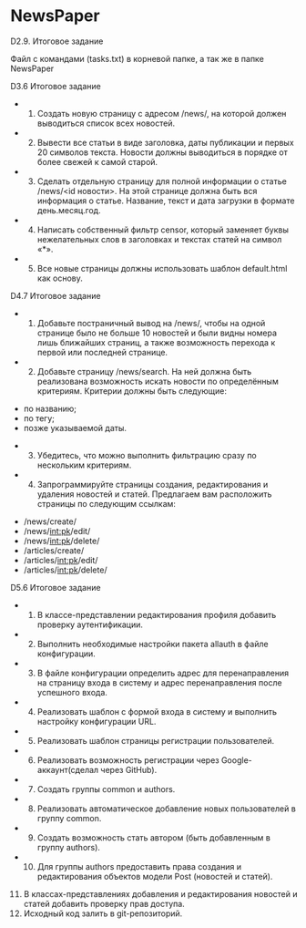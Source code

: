 # NewsPaper
D2.9. Итоговое задание

Файл с командами (tasks.txt) в корневой папке, а так же в папке NewsPaper


D3.6 Итоговое задание

+ 1) Создать новую страницу с адресом /news/, на которой должен выводиться список всех новостей.
+ 2) Вывести все статьи в виде заголовка, даты публикации и первых 20 символов текста.
Новости должны выводиться в порядке от более свежей к самой старой.
+ 3) Сделать отдельную страницу для полной информации о статье /news/<id новости>.
На этой странице должна быть вся информация о статье.
Название, текст и дата загрузки в формате день.месяц.год.
+ 4) Написать собственный фильтр censor, который заменяет буквы нежелательных слов 
в заголовках и текстах статей на символ «*».
+ 5) Все новые страницы должны использовать шаблон default.html как основу.

D4.7 Итоговое задание

+ 1) Добавьте постраничный вывод на /news/, чтобы на одной странице было не больше 10 новостей и 
были видны номера лишь ближайших страниц, а также возможность перехода к первой или последней странице.
+ 2) Добавьте страницу /news/search. На ней должна быть реализована возможность искать новости 
по определённым критериям. Критерии должны быть следующие:
 - по названию;
 - по тегу;
 - позже указываемой даты.
+ 3) Убедитесь, что можно выполнить фильтрацию сразу по нескольким критериям.
+ 4) Запрограммируйте страницы создания, редактирования и удаления новостей и статей. 
Предлагаем вам расположить страницы по следующим ссылкам:
 - /news/create/
 - /news/<int:pk>/edit/
 - /news/<int:pk>/delete/
 - /articles/create/
 - /articles/<int:pk>/edit/
 - /articles/<int:pk>/delete/

D5.6 Итоговое задание

+ 1) В классе-представлении редактирования профиля добавить проверку аутентификации.
+ 2) Выполнить необходимые настройки пакета allauth в файле конфигурации.
+ 3) В файле конфигурации определить адрес для перенаправления на страницу входа в систему и 
адрес перенаправления после успешного входа.
+ 4) Реализовать шаблон с формой входа в систему и выполнить настройку конфигурации URL.
+ 5) Реализовать шаблон страницы регистрации пользователей.
+ 6) Реализовать возможность регистрации через Google-аккаунт(сделал через GitHub).
+ 7) Создать группы common и authors.
+ 8) Реализовать автоматическое добавление новых пользователей в группу common.
+ 9) Создать возможность стать автором (быть добавленным в группу authors).
+ 10) Для группы authors предоставить права создания и редактирования объектов модели Post (новостей и статей).
11) В классах-представлениях добавления и редактирования новостей и статей добавить проверку прав доступа.
12) Исходный код залить в git-репозиторий.